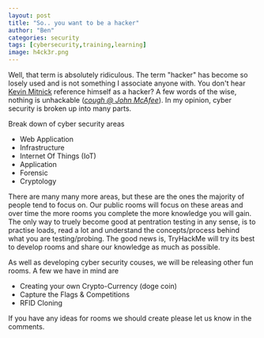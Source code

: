 ```yaml
---
layout: post
title: "So.. you want to be a hacker"
author: "Ben"
categories: security
tags: [cybersecurity,training,learning]
image: h4ck3r.png
---
```


Well, that term is absolutely ridiculous. The term "hacker" has become so losely used and is not something I associate
anyone with. You don't hear [Kevin Mitnick](https://en.wikipedia.org/wiki/Kevin_Mitnick)
reference himself as a hacker? A few words of the wise, nothing is unhackable ([*cough @ John McAfee*](https://www.cnet.com/news/john-mcafees-unhackable-crypto-wallet-allegedly-hacked-a-week-after-challenge/)).  In my opinion,
cyber security is broken up into many parts.

Break down of cyber security areas
- Web Application
- Infrastructure
- Internet Of Things (IoT)
- Application
- Forensic
- Cryptology

There are many many more areas, but these are the ones the majority of people tend
to focus on. Our public rooms will focus on these areas and over time the more rooms
you complete the more knowledge you will gain. The only way to truely become good at
pentration testing in any sense, is to practise loads, read a lot and understand the
concepts/process behind what you are testing/probing. The good news is, TryHackMe will
try its best to develop rooms and share our knowledge as much as possible.

As well as developing cyber security couses, we will be releasing other fun rooms. A
few we have in mind are
- Creating your own Crypto-Currency (doge coin)
- Capture the Flags & Competitions
- RFID Cloning

If you have any ideas for rooms we should create please let us know in the comments.
